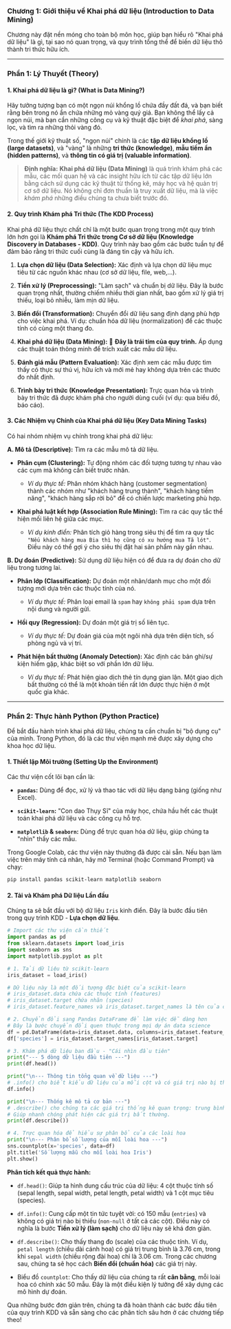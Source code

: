 ### **Chương 1: Giới thiệu về Khai phá dữ liệu (Introduction to Data Mining)**

Chương này đặt nền móng cho toàn bộ môn học, giúp bạn hiểu rõ "Khai phá dữ liệu" là gì, tại sao nó quan trọng, và quy trình tổng thể để biến dữ liệu thô thành tri thức hữu ích.

----------

### **Phần 1: Lý Thuyết (Theory)**

#### **1. Khai phá dữ liệu là gì? (What is Data Mining?)**

Hãy tưởng tượng bạn có một ngọn núi khổng lồ chứa đầy đất đá, và bạn biết rằng bên trong nó ẩn chứa những mỏ vàng quý giá. Bạn không thể lấy cả ngọn núi, mà bạn cần những công cụ và kỹ thuật đặc biệt để _khai phá_, sàng lọc, và tìm ra những thỏi vàng đó.

Trong thế giới kỹ thuật số, "ngọn núi" chính là các **tập dữ liệu khổng lồ (large datasets)**, và "vàng" là những **tri thức (knowledge)**, **mẫu tiềm ẩn (hidden patterns)**, và **thông tin có giá trị (valuable information)**.

> **Định nghĩa:** **Khai phá dữ liệu (Data Mining)** là quá trình khám phá các mẫu, các mối quan hệ và các insight hữu ích từ các tập dữ liệu lớn bằng cách sử dụng các kỹ thuật từ thống kê, máy học và hệ quản trị cơ sở dữ liệu. Nó không chỉ đơn thuần là truy xuất dữ liệu, mà là việc _khám phá_ những điều chúng ta chưa biết trước đó.

#### **2. Quy trình Khám phá Tri thức (The KDD Process)**

Khai phá dữ liệu thực chất chỉ là một bước quan trọng trong một quy trình lớn hơn gọi là **Khám phá Tri thức trong Cơ sở dữ liệu (Knowledge Discovery in Databases - KDD)**. Quy trình này bao gồm các bước tuần tự để đảm bảo rằng tri thức cuối cùng là đáng tin cậy và hữu ích.

1.  **Lựa chọn dữ liệu (Data Selection):** Xác định và lựa chọn dữ liệu mục tiêu từ các nguồn khác nhau (cơ sở dữ liệu, file, web,...).
    
2.  **Tiền xử lý (Preprocessing):** "Làm sạch" và chuẩn bị dữ liệu. Đây là bước quan trọng nhất, thường chiếm nhiều thời gian nhất, bao gồm xử lý giá trị thiếu, loại bỏ nhiễu, làm mịn dữ liệu.
    
3.  **Biến đổi (Transformation):** Chuyển đổi dữ liệu sang định dạng phù hợp cho việc khai phá. Ví dụ: chuẩn hóa dữ liệu (normalization) để các thuộc tính có cùng một thang đo.
    
4.  **Khai phá dữ liệu (Data Mining):** 🎯 **Đây là trái tim của quy trình.** Áp dụng các thuật toán thông minh để trích xuất các mẫu dữ liệu.
    
5.  **Đánh giá mẫu (Pattern Evaluation):** Xác định xem các mẫu được tìm thấy có thực sự thú vị, hữu ích và mới mẻ hay không dựa trên các thước đo nhất định.
    
6.  **Trình bày tri thức (Knowledge Presentation):** Trực quan hóa và trình bày tri thức đã được khám phá cho người dùng cuối (ví dụ: qua biểu đồ, báo cáo).
    

#### **3. Các Nhiệm vụ Chính của Khai phá dữ liệu (Key Data Mining Tasks)**

Có hai nhóm nhiệm vụ chính trong khai phá dữ liệu:

**A. Mô tả (Descriptive):** Tìm ra các mẫu mô tả dữ liệu.

-   **Phân cụm (Clustering):** Tự động nhóm các đối tượng tương tự nhau vào các cụm mà không cần biết trước nhãn.
    
    -   _Ví dụ thực tế:_ Phân nhóm khách hàng (customer segmentation) thành các nhóm như "khách hàng trung thành", "khách hàng tiềm năng", "khách hàng sắp rời bỏ" để có chiến lược marketing phù hợp.
        
-   **Khai phá luật kết hợp (Association Rule Mining):** Tìm ra các quy tắc thể hiện mối liên hệ giữa các mục.
    
    -   _Ví dụ kinh điển:_ Phân tích giỏ hàng trong siêu thị để tìm ra quy tắc `"Nếu khách hàng mua Bia thì họ cũng có xu hướng mua Tã lót"`. Điều này có thể gợi ý cho siêu thị đặt hai sản phẩm này gần nhau.
        

**B. Dự đoán (Predictive):** Sử dụng dữ liệu hiện có để đưa ra dự đoán cho dữ liệu trong tương lai.

-   **Phân lớp (Classification):** Dự đoán một nhãn/danh mục cho một đối tượng mới dựa trên các thuộc tính của nó.
    
    -   _Ví dụ thực tế:_ Phân loại email là `spam` hay `không phải spam` dựa trên nội dung và người gửi.
        
-   **Hồi quy (Regression):** Dự đoán một giá trị số liên tục.
    
    -   _Ví dụ thực tế:_ Dự đoán giá của một ngôi nhà dựa trên diện tích, số phòng ngủ và vị trí.
        
-   **Phát hiện bất thường (Anomaly Detection):** Xác định các bản ghi/sự kiện hiếm gặp, khác biệt so với phần lớn dữ liệu.
    
    -   _Ví dụ thực tế:_ Phát hiện giao dịch thẻ tín dụng gian lận. Một giao dịch bất thường có thể là một khoản tiền rất lớn được thực hiện ở một quốc gia khác.
        

----------

### **Phần 2: Thực hành Python (Python Practice)**

Để bắt đầu hành trình khai phá dữ liệu, chúng ta cần chuẩn bị "bộ dụng cụ" của mình. Trong Python, đó là các thư viện mạnh mẽ được xây dựng cho khoa học dữ liệu.

#### **1. Thiết lập Môi trường (Setting Up the Environment)**

Các thư viện cốt lõi bạn cần là:

-   **`pandas`:** Dùng để đọc, xử lý và thao tác với dữ liệu dạng bảng (giống như Excel).
    
-   **`scikit-learn`:** "Con dao Thụy Sĩ" của máy học, chứa hầu hết các thuật toán khai phá dữ liệu và các công cụ hỗ trợ.
    
-   **`matplotlib` & `seaborn`:** Dùng để trực quan hóa dữ liệu, giúp chúng ta "nhìn" thấy các mẫu.
    

Trong Google Colab, các thư viện này thường đã được cài sẵn. Nếu bạn làm việc trên máy tính cá nhân, hãy mở Terminal (hoặc Command Prompt) và chạy:


```bash
pip install pandas scikit-learn matplotlib seaborn
```

#### **2. Tải và Khám phá Dữ liệu Lần đầu**

Chúng ta sẽ bắt đầu với bộ dữ liệu `Iris` kinh điển. Đây là bước đầu tiên trong quy trình KDD - **Lựa chọn dữ liệu**.

```Python
# Import các thư viện cần thiết
import pandas as pd
from sklearn.datasets import load_iris
import seaborn as sns
import matplotlib.pyplot as plt

# 1. Tải dữ liệu từ scikit-learn
iris_dataset = load_iris()

# Dữ liệu này là một đối tượng đặc biệt của scikit-learn
# iris_dataset.data chứa các thuộc tính (features)
# iris_dataset.target chứa nhãn (species)
# iris_dataset.feature_names và iris_dataset.target_names là tên của chúng

# 2. Chuyển đổi sang Pandas DataFrame để làm việc dễ dàng hơn
# Đây là bước chuyển đổi quen thuộc trong mọi dự án data science
df = pd.DataFrame(data=iris_dataset.data, columns=iris_dataset.feature_names)
df['species'] = iris_dataset.target_names[iris_dataset.target]

# 3. Khám phá dữ liệu ban đầu - "Cái nhìn đầu tiên"
print("--- 5 dòng dữ liệu đầu tiên ---")
print(df.head())

print("\n--- Thông tin tổng quan về dữ liệu ---")
# .info() cho biết kiểu dữ liệu của mỗi cột và có giá trị nào bị thiếu (null) không
df.info()

print("\n--- Thống kê mô tả cơ bản ---")
# .describe() cho chúng ta các giá trị thống kê quan trọng: trung bình, độ lệch chuẩn, min, max,...
# Giúp nhanh chóng phát hiện các giá trị bất thường.
print(df.describe())

# 4. Trực quan hóa để hiểu sự phân bổ của các loài hoa
print("\n--- Phân bổ số lượng của mỗi loài hoa ---")
sns.countplot(x='species', data=df)
plt.title('Số lượng mẫu cho mỗi loài hoa Iris')
plt.show()

```

**Phân tích kết quả thực hành:**

-   `df.head()`: Giúp ta hình dung cấu trúc của dữ liệu: 4 cột thuộc tính số (sepal length, sepal width, petal length, petal width) và 1 cột mục tiêu (species).
    
-   `df.info()`: Cung cấp một tin tức tuyệt vời: có 150 mẫu (`entries`) và không có giá trị nào bị thiếu (`non-null` ở tất cả các cột). Điều này có nghĩa là bước **Tiền xử lý (làm sạch)** cho dữ liệu này sẽ khá đơn giản.
    
-   `df.describe()`: Cho thấy thang đo (scale) của các thuộc tính. Ví dụ, `petal length` (chiều dài cánh hoa) có giá trị trung bình là 3.76 cm, trong khi `sepal width` (chiều rộng đài hoa) chỉ là 3.06 cm. Trong các chương sau, chúng ta sẽ học cách **Biến đổi (chuẩn hóa)** các giá trị này.
    
-   Biểu đồ `countplot`: Cho thấy dữ liệu của chúng ta rất **cân bằng**, mỗi loài hoa có chính xác 50 mẫu. Đây là một điều kiện lý tưởng để xây dựng các mô hình dự đoán.

Qua những bước đơn giản trên, chúng ta đã hoàn thành các bước đầu tiên của quy trình KDD và sẵn sàng cho các phân tích sâu hơn ở các chương tiếp theo!
